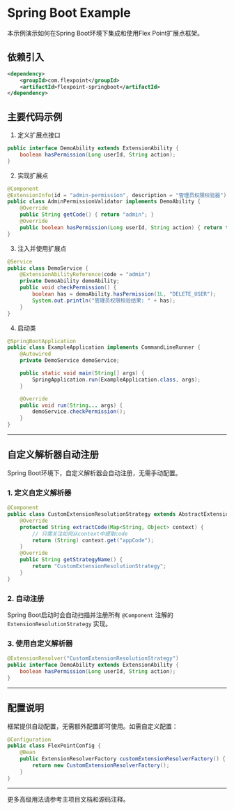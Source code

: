 # Spring Boot Example

本示例演示如何在Spring Boot环境下集成和使用Flex Point扩展点框架。

## 依赖引入

```xml
<dependency>
    <groupId>com.flexpoint</groupId>
    <artifactId>flexpoint-springboot</artifactId>
</dependency>
```

## 主要代码示例

1. 定义扩展点接口

```java
public interface DemoAbility extends ExtensionAbility {
    boolean hasPermission(Long userId, String action);
}
```

2. 实现扩展点

```java
@Component
@ExtensionInfo(id = "admin-permission", description = "管理员权限校验器")
public class AdminPermissionValidator implements DemoAbility {
    @Override
    public String getCode() { return "admin"; }
    @Override
    public boolean hasPermission(Long userId, String action) { return true; }
}
```

3. 注入并使用扩展点

```java
@Service
public class DemoService {
    @ExtensionAbilityReference(code = "admin")
    private DemoAbility demoAbility;
    public void checkPermission() {
        boolean has = demoAbility.hasPermission(1L, "DELETE_USER");
        System.out.println("管理员权限校验结果: " + has);
    }
}
```

4. 启动类

```java
@SpringBootApplication
public class ExampleApplication implements CommandLineRunner {
    @Autowired
    private DemoService demoService;

    public static void main(String[] args) {
        SpringApplication.run(ExampleApplication.class, args);
    }

    @Override
    public void run(String... args) {
        demoService.checkPermission();
    }
}
```

---

## 自定义解析器自动注册

Spring Boot环境下，自定义解析器会自动注册，无需手动配置。

### 1. 定义自定义解析器

```java
@Component
public class CustomExtensionResolutionStrategy extends AbstractExtensionResolutionStrategy {
    @Override
    protected String extractCode(Map<String, Object> context) {
        // 只需关注如何从context中提取code
        return (String) context.get("appCode");
    }
    @Override
    public String getStrategyName() {
        return "CustomExtensionResolutionStrategy";
    }
}
```

### 2. 自动注册

Spring Boot启动时会自动扫描并注册所有 `@Component` 注解的 `ExtensionResolutionStrategy` 实现。

### 3. 使用自定义解析器

```java
@ExtensionResolver("CustomExtensionResolutionStrategy")
public interface DemoAbility extends ExtensionAbility {
    boolean hasPermission(Long userId, String action);
}
```

---

## 配置说明

框架提供自动配置，无需额外配置即可使用。如需自定义配置：

```java
@Configuration
public class FlexPointConfig {
    @Bean
    public ExtensionResolverFactory customExtensionResolverFactory() {
        return new CustomExtensionResolverFactory();
    }
}
```

---

更多高级用法请参考主项目文档和源码注释。 